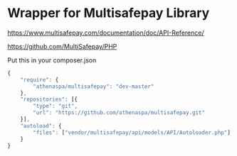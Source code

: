 # Wrapper for Multisafepay Library

https://www.multisafepay.com/documentation/doc/API-Reference/

https://github.com/MultiSafepay/PHP


Put this in your composer.json


```javascript
{
    "require": {
        "athenaspa/multisafepay": "dev-master"
    },
    "repositories": [{
        "type": "git",
        "url": "https://github.com/athenaspa/multisafepay.git"
    }],
    "autoload": {
        "files": ["vendor/multisafepay/api/models/API/Autoloader.php"]
    }
}
```
